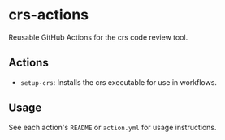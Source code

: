 # crs-actions

Reusable GitHub Actions for the crs code review tool.

## Actions

- `setup-crs`: Installs the crs executable for use in workflows.

## Usage

See each action's `README` or `action.yml` for usage instructions.
